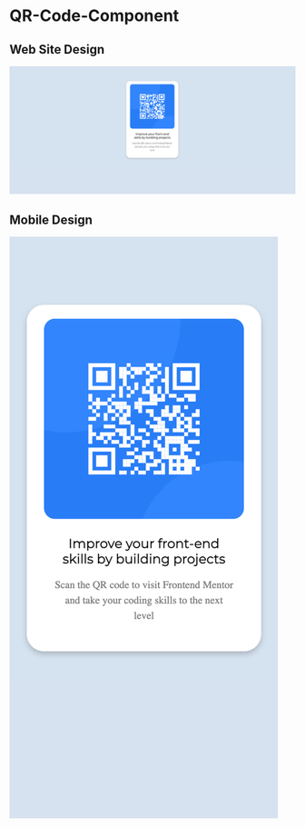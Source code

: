 # QR-Code-Component

## Web Site Design

![](design/desktop-design.png)

## Mobile Design

![](design/mobile-design.png)
